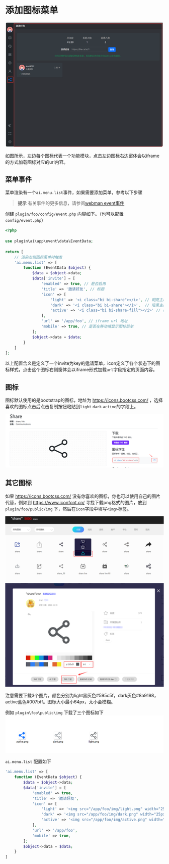 # 添加图标菜单
![module-invite.png](../img/module-invite.png)

如图所示，左边每个图标代表一个功能模块，点击左边图标右边窗体会以iframe的方式加载图标对应的url内容。

## 菜单事件
菜单渲染有一个`ai.menu.list`事件，如果需要添加菜单，参考以下步骤

> **提示**
> 有关事件的更多信息，请参阅[webman event事件](https://www.workerman.net/doc/webman/components/event.html)

创建 `plugin/foo/config/event.php` 内容如下。（也可以配置`config/event.php`）
```php
<?php

use plugin\ai\app\event\data\EventData;

return [
    // 渲染左侧图标菜单时触发
    'ai.menu.list' => [
        function (EventData $object) {
            $data = $object->data;
            $data['invite'] = [
                'enabled' => true, // 是否启用
                'title' => '邀请好友', // 标题
                'icon' => [
                    'light' => '<i class="bi bi-share"></i>', // 明亮主题下的图标
                    'dark' => '<i class="bi bi-share"></i>',  // 暗黑主题下的图标
                    'active' => '<i class="bi bi-share-fill"></i>' // 被选中后的图标
                ],
                'url' => '/app/foo', // iframe url 地址
                'mobile' => true, // 是否在移动端显示图标菜单
            ];
            $object->data = $data;
        }
    ]
];
```

以上配置含义是定义了一个invite为key的邀请菜单，icon定义了各个状态下的图标样式，点击这个图标右侧窗体会以iframe形式加载`url`字段指定的页面内容。

## 图标
图标默认使用的是bootstrap的图标，地址为 https://icons.bootcss.com/ ，选择喜欢的图标点击后点击复制按钮粘贴到`light` `dark` `active`的字段上。

![img.png](../img/bootstrap-icon.png)

## 其它图标
如果 https://icons.bootcss.com/ 没有你喜欢的图标，你也可以使用自己的图片代替，例如到 https://www.iconfont.cn/ 寻找下载png格式的图片，放到 `plugin/foo/public/img` 下，然后在`icon`字段中填写`<img>`标签。

![img.png](../img/iconfont-download.png)
![img.png](../img/iconfont-color.png)

注意需要下载3个图片，颜色分别为light黑灰色#595c5f，dark灰色#8a9198，active蓝色#007bff。图标大小最小64px，太小会模糊。

例如 `plugin\foo\public\img` 下载了三个图标如下
![img.png](../img/menu-image.png)

`ai.menu.list` 配置如下
```php
'ai.menu.list' => [
    function (EventData $object) {
        $data = $object->data;
        $data['invite'] = [
            'enabled' => true,
            'title' => '邀请好友',
            'icon' => [
                'light' => '<img src="/app/foo/img/light.png" width="25px" height="25px" />',
                'dark' => '<img src="/app/foo/img/dark.png" width="25px" height="25px" />',
                'active' => '<img src="/app/foo/img/active.png" width="25px" height="25px" />'
            ],
            'url' => '/app/foo',
            'mobile' => true,
        ];
        $object->data = $data;
    }
]
```
